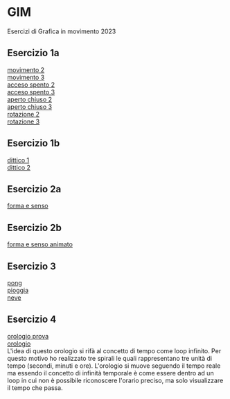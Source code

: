 # GIM
Esercizi di Grafica in movimento 2023

## Esercizio 1a
[movimento 2](Esercizio_1A/template/movimento_2.html)  
[movimento 3](Esercizio_1A/template/movimento_3.html)  
[acceso spento 2](Esercizio_1A/template/acceso_spento_2.html)  
[acceso spento 3](Esercizio_1A/template/acceso_spento_3.html)  
[aperto chiuso 2](Esercizio_1A/template/aperto_chiuso_2.html)  
[aperto chiuso 3](Esercizio_1A/template/aperto_chiuso_3.html)  
[rotazione 2](Esercizio_1A/template/rotazione_2.html)    
[rotazione 3](Esercizio_1A/template/rotazione_3.html)  

## Esercizio 1b
[dittico 1](Esercizio_1B/template/indexC.html)  
[dittico 2](Esercizio_1B/template/indexD.html)  

## Esercizio 2a
[forma e senso](Esercizio_2A/template/index.html) 

## Esercizio 2b
[forma e senso animato](Esercizio_2B/index.html)

## Esercizio 3
[pong](Esercizio_3/esempi/2_pong/index.html)  
[pioggia](Esercizio_3/esempi/3_pioggia/index.html)  
[neve](Esercizio_3/esempi/4_neve/index.html)  


## Esercizio 4
[orologio prova](Esercizio_4/esempi/1_orologio/index.html)  
[orologio](Esercizio_4/esempi/2_orologio/index.html)  
L'idea di questo orologio si rifà al concetto di tempo come loop infinito. Per questo motivo ho realizzato tre spirali le quali rappresentano tre unità di tempo (secondi, minuti e ore). L'orologio si muove seguendo il tempo reale ma essendo il concetto di infinità temporale è come essere dentro ad un loop in cui non è possibile riconoscere l'orario preciso, ma solo visualizzare il tempo che passa.

